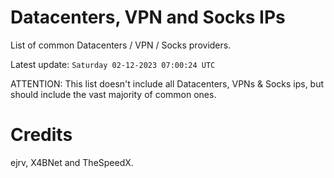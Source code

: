 # Datacenters, VPN and Socks IPs
 
List of common Datacenters / VPN / Socks providers. 

Latest update: `Saturday 02-12-2023 07:00:24 UTC` 

ATTENTION: This list doesn't include all Datacenters, VPNs & Socks ips, 
but should include the vast majority of common ones.

# Credits
ejrv, X4BNet and TheSpeedX.
